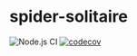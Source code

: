 # spider-solitaire

![Node.js CI](https://github.com/disharmonized/solitaire/workflows/Node.js%20CI/badge.svg)
[![codecov](https://codecov.io/gh/disharmonized/solitaire/branch/master/graph/badge.svg)](https://codecov.io/gh/disharmonized/solitaire)
